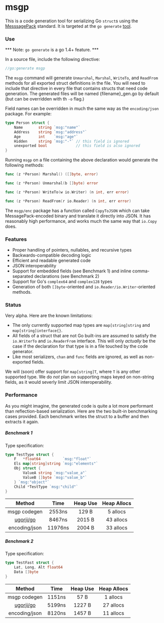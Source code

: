 msgp
=======

This is a code generation tool for serializing Go `struct`s using the [MesssagePack](http://msgpack.org) standard. It is targeted 
at the `go generate` [tool](http://tip.golang.org/cmd/go/#hdr-Generate_Go_files_by_processing_source).

### Use

*** Note: `go generate` is a go 1.4+ feature. ***

In a source file, include the following directive:

```go
//go:generate msgp
```

The `msgp` command will generate `Unmarshal`, `Marshal`, `WriteTo`, and `ReadFrom` methods for all exported struct
definitions in the file. You will need to include that directive in every file that contains structs that 
need code generation. The generated files will be named {filename}_gen.go by default (but can 
be overridden with th `-o` flag.)

Field names can be overridden in much the same way as the `encoding/json` package. For example:

```go
type Person struct {
	Name       string `msg:"name"`
	Address    string `msg:"address"`
	Age        int    `msg:"age"`
	Hidden     string `msg:"-"` // this field is ignored
	unexported bool             // this field is also ignored
}
```

Running `msgp` on a file containing the above declaration would generate the following methods:

```go
func (z *Person) Marshal() ([]byte, error)

func (z *Person) Unmarshal(b []byte) error

func (z *Person) WriteTo(w io.Writer) (n int, err error)

func (z *Person) ReadFrom(r io.Reader) (n int, err error)
```

The `msgp/enc` package has a function called `CopyToJSON` which can take MessagePack-encoded binary
and translate it directly into JSON. It has reasonably high performance, and works much the same way that `io.Copy` does.


### Features

 - Proper handling of pointers, nullables, and recursive types
 - Backwards-compatible decoding logic
 - Efficient and readable generated code
 - JSON interoperability
 - Support for embedded fields (see Benchmark 1) and inline comma-separated declarations (see Benchmark 2)
 - Support for Go's `complex64` and `complex128` types
 - Generation of both `[]byte`-oriented and `io.Reader/io.Writer`-oriented methods.


### Status

Very alpha. Here are the known limitations:

 - The only currently supported map types are `map[string]string` and `map[string]interface{}`.
 - All fields of a struct that are not Go built-ins are assumed to satisfy the `io.WriterTo` and `io.ReaderFrom`
   interface. This will only *actually* be the case if the declaration for that type is in a file touched by the code generator.
 - Like most serializers, `chan` and `func` fields are ignored, as well as non-exported fields.

We will (soon) offer support for `map[string]T`, where `T` is any other supported type. We do *not* plan on 
supporting maps keyed on non-string fields, as it would severly limit JSON interoperability.

### Performance

As you might imagine, the generated code is quite a lot more performant than reflection-based serialization. Here 
are the two built-in benchmarking cases provided. Each benchmark writes the struct to a buffer and then extracts 
it again.


##### Benchmark 1

Type specification:
```go
type TestType struct {
	F   *float64          `msg:"float"`
	Els map[string]string `msg:"elements"`
	Obj struct {
		ValueA string `msg:"value_a"`
		ValueB []byte `msg:"value_b"`
	} `msg:"object"`
	Child *TestType `msg:"child"`
}
```

|  Method | Time | Heap Use | Heap Allocs |
|:-------:|:----:|:--------:|:-----------:|
| msgp codegen | 2553ns | 129 B | 5 allocs |
| [ugorji/go](http://github.com/ugorji/go) | 8467ns | 2015 B | 43 allocs |
| encoding/json | 11976ns | 2004 B | 33 allocs |



##### Benchmark 2

Type specification:
```go
type TestFast struct {
	Lat, Long, Alt float64
	Data []byte
}
```
|  Method | Time | Heap Use | Heap Allocs |
|:-------:|:----:|:--------:|:-----------:|
| msgp codegen | 1151ns | 57 B | 1 allocs |
| [ugorji/go](http://github.com/ugorji/go) | 5199ns | 1227 B | 27 allocs |
| encoding/json | 8120ns | 1457 B | 11 allocs |
